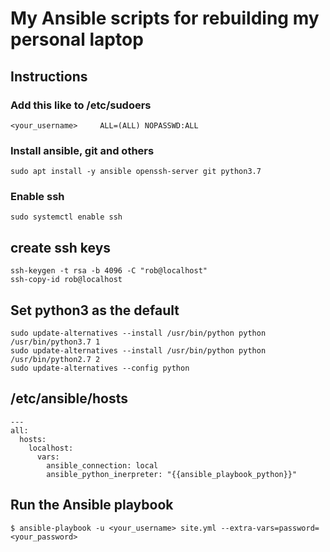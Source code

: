 
# My Ansible scripts for rebuilding my personal laptop

## Instructions

### Add this like to /etc/sudoers
    <your_username>     ALL=(ALL) NOPASSWD:ALL

### Install ansible, git and others
    sudo apt install -y ansible openssh-server git python3.7

### Enable ssh
    sudo systemctl enable ssh

## create ssh keys
    ssh-keygen -t rsa -b 4096 -C "rob@localhost"
    ssh-copy-id rob@localhost

## Set python3 as the default
    sudo update-alternatives --install /usr/bin/python python /usr/bin/python3.7 1
    sudo update-alternatives --install /usr/bin/python python /usr/bin/python2.7 2
    sudo update-alternatives --config python

## /etc/ansible/hosts

    --- 
    all:
      hosts:
        localhost:
          vars:
            ansible_connection: local
            ansible_python_inerpreter: "{{ansible_playbook_python}}"


## Run the Ansible playbook

    $ ansible-playbook -u <your_username> site.yml --extra-vars=password=<your_password>

